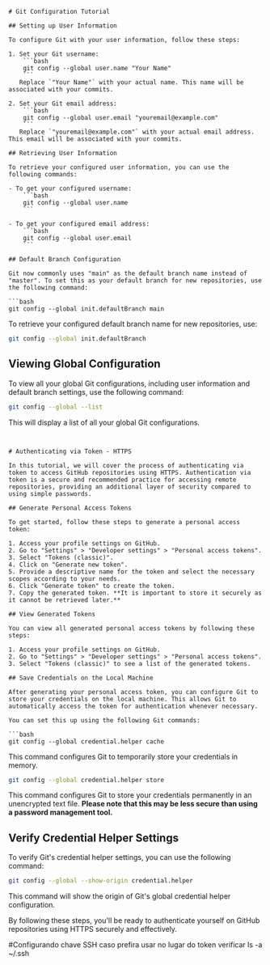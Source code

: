 ```
# Git Configuration Tutorial

## Setting up User Information

To configure Git with your user information, follow these steps:

1. Set your Git username:
    ```bash
    git config --global user.name "Your Name"
    ```
   Replace `"Your Name"` with your actual name. This name will be associated with your commits.

2. Set your Git email address:
    ```bash
    git config --global user.email "youremail@example.com"
    ```
   Replace `"youremail@example.com"` with your actual email address. This email will be associated with your commits.

## Retrieving User Information

To retrieve your configured user information, you can use the following commands:

- To get your configured username:
    ```bash
    git config --global user.name
    ```

- To get your configured email address:
    ```bash
    git config --global user.email
    ```

## Default Branch Configuration

Git now commonly uses "main" as the default branch name instead of "master". To set this as your default branch for new repositories, use the following command:

```bash
git config --global init.defaultBranch main
```

To retrieve your configured default branch name for new repositories, use:

```bash
git config --global init.defaultBranch
```

## Viewing Global Configuration

To view all your global Git configurations, including user information and default branch settings, use the following command:

```bash
git config --global --list
```

This will display a list of all your global Git configurations.
```


# Authenticating via Token - HTTPS

In this tutorial, we will cover the process of authenticating via token to access GitHub repositories using HTTPS. Authentication via token is a secure and recommended practice for accessing remote repositories, providing an additional layer of security compared to using simple passwords.

## Generate Personal Access Tokens

To get started, follow these steps to generate a personal access token:

1. Access your profile settings on GitHub.
2. Go to "Settings" > "Developer settings" > "Personal access tokens".
3. Select "Tokens (classic)".
4. Click on "Generate new token".
5. Provide a descriptive name for the token and select the necessary scopes according to your needs.
6. Click "Generate token" to create the token.
7. Copy the generated token. **It is important to store it securely as it cannot be retrieved later.**

## View Generated Tokens

You can view all generated personal access tokens by following these steps:

1. Access your profile settings on GitHub.
2. Go to "Settings" > "Developer settings" > "Personal access tokens".
3. Select "Tokens (classic)" to see a list of the generated tokens.

## Save Credentials on the Local Machine

After generating your personal access token, you can configure Git to store your credentials on the local machine. This allows Git to automatically access the token for authentication whenever necessary.

You can set this up using the following Git commands:

```bash
git config --global credential.helper cache
```

This command configures Git to temporarily store your credentials in memory.

```bash
git config --global credential.helper store
```
This command configures Git to store your credentials permanently in an unencrypted text file. **Please note that this may be less secure than using a password management tool.**

## Verify Credential Helper Settings

To verify Git's credential helper settings, you can use the following command:

```bash
git config --global --show-origin credential.helper
```

This command will show the origin of Git's global credential helper configuration.

By following these steps, you'll be ready to authenticate yourself on GitHub repositories using HTTPS securely and effectively.


#Configurando chave SSH caso prefira usar no lugar do token
verificar ls -a ~/.ssh



